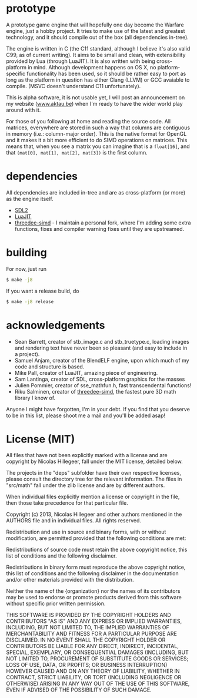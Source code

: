 prototype
=========

A prototype game engine that will hopefully one day become the Warfare engine, just a hobby project. It tries
to make use of the latest and greatest technology, and it should compile out of the box (all dependencies in-tree).

The engine is written in C (the C11 standard, although I believe it's also valid C99, as of current writing). It aims to
be small and clean, with extensibility provided by Lua (through LuaJIT). It is also written with being cross-platform in mind.
Although development happens on OS X, no platform-specific functionality has been used, so it should be rather easy
to port as long as the platform in question has either Clang (LLVM) or GCC avaiable to compile. (MSVC doesn't understand
C11 unfortunately).

This is alpha software, it is not usable yet, I will post an announcement on my website (www.aktau.be) when I'm ready
to have the wider world play around with it.

For those of you following at home and reading the source code. All matrices, everywhere are stored in such a way
that columns are contiguous in memory (i.e.: column-major order). This is the native format for OpenGL and it makes
it a bit more efficient to do SIMD operations on matrices. This means that, when you see a matrix you can imagine
that is a `float[16]`, and that `(mat[0], mat[1], mat[2], mat[3])` is the first column.

dependencies
============

All dependencies are included in-tree and are as cross-platform (or
more) as the engine itself.

- [SDL2](http://www.libsdl.org/)
- [LuaJIT](http://luajit.org/)
- [threedee-simd](https://github.com/rikusalminen/threedee-simd) - I maintain a personal fork, where I'm adding some extra functions, fixes and compiler warning fixes until they are upstreamed.

building
========

For now, just run
```bash
$ make -j8
```

If you want a release build, do

```bash
$ make -j8 release
```

acknowledgements
================

- Sean Barrett, creator of stb_image.c and stb_truetype.c, loading images
 and rendering text have never been so pleasant (and easy to include
 in a project).
- Samuel Anjam, creator of the BlendELF engine, upon which much of my code
 and structure is based.
- Mike Pall, creator of LuaJIT, amazing piece of engineering.
- Sam Lantinga, creator of SDL, cross-platform graphics for the masses
- Julien Pommier, creator of sse_mathfun.h, fast transcendental functions!
- Riku Salminen, creator of [threedee-simd](https://github.com/rikusalminen/threedee-simd), the fastest pure 3D math
 library I know of.

Anyone I might have forgotten, I'm in your debt. If you find that you deserve
to be in this list, please shoot me a mail and you'll be added asap!

License (MIT)
=============

All files that have not been explicitly marked with a license and are copyright
by Nicolas Hillegeer, fall under the MIT license, detailed below.

The projects in the "deps" subfolder have their own respective licenses, please
consult the directory tree for the relevant information. The files in "src/math"
fall under the zlib license and are by different authors.

When individual files explicitly mention a license or copyright in the file, then
those take precedence for that particular file.

Copyright (c) 2013, Nicolas Hillegeer and other authors mentioned in the AUTHORS
file and in individual files. All rights reserved.

Redistribution and use in source and binary forms, with or without modification,
are permitted provided that the following conditions are met:

  Redistributions of source code must retain the above copyright notice, this
  list of conditions and the following disclaimer.

  Redistributions in binary form must reproduce the above copyright notice, this
  list of conditions and the following disclaimer in the documentation and/or
  other materials provided with the distribution.

  Neither the name of the {organization} nor the names of its
  contributors may be used to endorse or promote products derived from
  this software without specific prior written permission.

THIS SOFTWARE IS PROVIDED BY THE COPYRIGHT HOLDERS AND CONTRIBUTORS "AS IS" AND
ANY EXPRESS OR IMPLIED WARRANTIES, INCLUDING, BUT NOT LIMITED TO, THE IMPLIED
WARRANTIES OF MERCHANTABILITY AND FITNESS FOR A PARTICULAR PURPOSE ARE
DISCLAIMED. IN NO EVENT SHALL THE COPYRIGHT HOLDER OR CONTRIBUTORS BE LIABLE FOR
ANY DIRECT, INDIRECT, INCIDENTAL, SPECIAL, EXEMPLARY, OR CONSEQUENTIAL DAMAGES
(INCLUDING, BUT NOT LIMITED TO, PROCUREMENT OF SUBSTITUTE GOODS OR SERVICES;
LOSS OF USE, DATA, OR PROFITS; OR BUSINESS INTERRUPTION) HOWEVER CAUSED AND ON
ANY THEORY OF LIABILITY, WHETHER IN CONTRACT, STRICT LIABILITY, OR TORT
(INCLUDING NEGLIGENCE OR OTHERWISE) ARISING IN ANY WAY OUT OF THE USE OF THIS
SOFTWARE, EVEN IF ADVISED OF THE POSSIBILITY OF SUCH DAMAGE.

